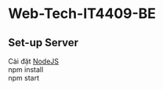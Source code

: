 # Web-Tech-IT4409-BE
## Set-up Server
Cài đặt [NodeJS](https://nodejs.org/)  
npm install  
npm start  
